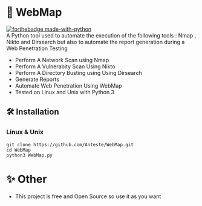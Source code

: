 # 📡 WebMap
[![forthebadge made-with-python](http://ForTheBadge.com/images/badges/made-with-python.svg)](https://www.python.org/) <br />
A Python tool used to automate the execution of the following tools : Nmap , Nikto and Dirsearch but also to automate the report generation during a Web Penetration Testing 
* Perform A Network Scan using Nmap
* Perform A Vulnerabity Scan Using Nikto
* Perform A Directory Busting using Using Dirsearch
* Generate Reports
* Automate Web Penetration Using WebMap
* Tested on Linux and Unix with Python 3

## 🛠 Installation
### Linux & Unix
```
git clone https://github.com/Anteste/WebMap.git
cd WebMap
python3 WebMap.py
```

# ✨ Other 
* This project is free and Open Source so use it as you want 
